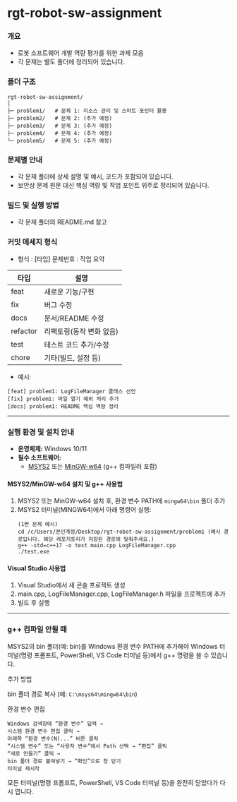 
# rgt-robot-sw-assignment
### 개요
- 로봇 소프트웨어 개발 역량 평가를 위한 과제 모음
- 각 문제는 별도 폴더에 정리되어 있습니다.

### 폴더 구조
```
rgt-robot-sw-assignment/
│
├─ problem1/   # 문제 1: 리소스 관리 및 스마트 포인터 활용
├─ problem2/   # 문제 2: (추가 예정)
├─ problem3/   # 문제 3: (추가 예정)
├─ problem4/   # 문제 4: (추가 예정)
└─ problem5/   # 문제 5: (추가 예정)
```

### 문제별 안내
- 각 문제 폴더에 상세 설명 및 예시, 코드가 포함되어 있습니다.
- 보안상 문제 원문 대신 핵심 역량 및 작업 포인트 위주로 정리되어 있습니다.

### 빌드 및 실행 방법
- 각 문제 폴더의 README.md 참고

### 커밋 메세지 형식
- 형식 : [타입] 문제번호 : 작업 요약

| 타입      | 설명                           |
|-----------|-------------------------------|
| feat      | 새로운 기능/구현               |
| fix       | 버그 수정                      |
| docs      | 문서/README 수정               |
| refactor  | 리팩토링(동작 변화 없음)        |
| test      | 테스트 코드 추가/수정           |
| chore     | 기타(빌드, 설정 등)            |

 - 예시:
```
[feat] problem1: LogFileManager 클래스 선언
[fix] problem1: 파일 열기 예외 처리 추가
[docs] problem1: README 핵심 역량 정리
```

--- 
### 실행 환경 및 설치 안내

- **운영체제:** Windows 10/11
- **필수 소프트웨어:**
  - [MSYS2](https://www.msys2.org/) 또는 [MinGW-w64](https://www.mingw-w64.org/) (g++ 컴파일러 포함)

#### MSYS2/MinGW-w64 설치 및 g++ 사용법
1. MSYS2 또는 MinGW-w64 설치 후, 환경 변수 PATH에 `mingw64\bin` 폴더 추가
2. MSYS2 터미널(MINGW64)에서 아래 명령어 실행:
    ```
    (1번 문제 예시)
    cd /c/Users/본인계정/Desktop/rgt-robot-sw-assignment/problem1 (예시 경로입니다. 해당 레포지토리가 저장된 경로에 맞춰주세요.)
    g++ -std=c++17 -o test main.cpp LogFileManager.cpp
    ./test.exe
    ```

#### Visual Studio 사용법
1. Visual Studio에서 새 콘솔 프로젝트 생성
2. main.cpp, LogFileManager.cpp, LogFileManager.h 파일을 프로젝트에 추가
3. 빌드 후 실행

---
### g++ 컴파일 안될 때
MSYS2의 bin 폴더(예: bin)를 Windows 환경 변수 PATH에 추가해야
Windows 터미널(명령 프롬프트, PowerShell, VS Code 터미널 등)에서 g++ 명령을 쓸 수 있습니다.

추가 방법

bin 폴더 경로 복사 (예: `C:\msys64\mingw64\bin`)

환경 변수 편집
```
Windows 검색창에 “환경 변수” 입력 →
시스템 환경 변수 편집 클릭 →
아래쪽 “환경 변수(N)...” 버튼 클릭
“시스템 변수” 또는 “사용자 변수”에서 Path 선택 → “편집” 클릭
“새로 만들기” 클릭 →
bin 폴더 경로 붙여넣기 → “확인”으로 창 닫기
터미널 재시작
```

모든 터미널(명령 프롬프트, PowerShell, VS Code 터미널 등)을 완전히 닫았다가 다시 엽니다.